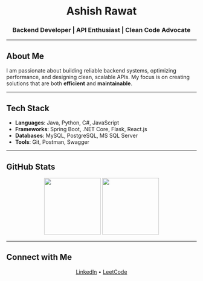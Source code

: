 <h1 align="center">Ashish Rawat</h1>
<h3 align="center">Backend Developer | API Enthusiast | Clean Code Advocate</h3>

---

## About Me  
I am passionate about building reliable backend systems, optimizing performance, and designing clean, scalable APIs. My focus is on creating solutions that are both **efficient** and **maintainable**.  

---

## Tech Stack  
- **Languages**: Java, Python, C#, JavaScript  
- **Frameworks**: Spring Boot, .NET Core, Flask, React.js  
- **Databases**: MySQL, PostgreSQL, MS SQL Server  
- **Tools**: Git, Postman, Swagger  

---

## GitHub Stats  
<p align="center">
  <img src="https://github-readme-stats.vercel.app/api?username=ashish252003&show_icons=true&hide_border=true&theme=transparent" height="150" />
  <img src="https://github-readme-streak-stats.herokuapp.com/?user=ashish252003&hide_border=true&theme=transparent" height="150" />
</p>

---

## Connect with Me  
<p align="center">
  <a href="https://www.linkedin.com/in/ashish-rawat-a0ba1a251" target="_blank">LinkedIn</a> •
  <a href="https://leetcode.com/ashish_252003" target="_blank">LeetCode</a>
</p>
